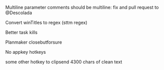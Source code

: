 ﻿Multiline parameter comments should be multiline: fix and pull request to @Descolada

Convert winTitles to regex (sttm regex)

Better task kills

Planmaker closebutforsure

No appkey hotkeys

some other hotkey to clipsend 4300 chars of clean text